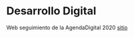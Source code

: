 # Desarrollo Digital

Web seguimiento de la AgendaDigital 2020
[sitio](http://www.agendadigital.cl)
